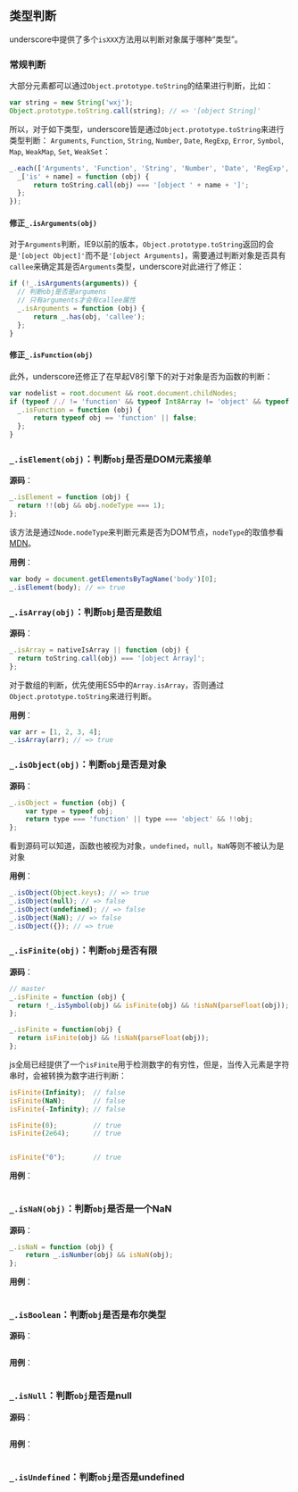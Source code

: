 ## 类型判断
underscore中提供了多个`isXXX`方法用以判断对象属于哪种“类型”。
### 常规判断
大部分元素都可以通过`Object.prototype.toString`的结果进行判断，比如：
```js
var string = new String('wxj');
Object.prototype.toString.call(string); // => '[object String]'
```

所以，对于如下类型，underscore皆是通过`Object.prototype.toString`来进行类型判断：
`Arguments`, `Function`, `String`, `Number`, `Date`, `RegExp`, `Error`, `Symbol`, `Map`, `WeakMap`, `Set`, `WeakSet`：
```js
_.each(['Arguments', 'Function', 'String', 'Number', 'Date', 'RegExp', 'Error', 'Symbol', 'Map', 'WeakMap', 'Set', 'WeakSet'], function (name) {
  _['is' + name] = function (obj) {
      return toString.call(obj) === '[object ' + name + ']';
  };
});
```

#### 修正`_.isArguments(obj)`
对于`Arguments`判断，IE9以前的版本，`Object.prototype.toString`返回的会是`'[object Object]'`而不是`'[object Arguments]`，需要通过判断对象是否具有`callee`来确定其是否`Arguments`类型，underscore对此进行了修正：
```js
if (!_.isArguments(arguments)) {
  // 判断obj是否是argumens
  // 只有arguments才会有callee属性
  _.isArguments = function (obj) {
      return _.has(obj, 'callee');
  };
}
```

#### 修正`_.isFunction(obj)`
此外，underscore还修正了在早起V8引擎下的对于对象是否为函数的判断：
```js
var nodelist = root.document && root.document.childNodes;
if (typeof /./ != 'function' && typeof Int8Array != 'object' && typeof nodelist != 'function') {
  _.isFunction = function (obj) {
      return typeof obj == 'function' || false;
  };
}
```

### `_.isElement(obj)`：判断`obj`是否是DOM元素接单
__源码__：
```js
_.isElement = function (obj) {
  return !!(obj && obj.nodeType === 1);
};
```
该方法是通过`Node.nodeType`来判断元素是否为DOM节点，`nodeType`的取值参看[MDN](https://developer.mozilla.org/zh-CN/docs/Web/API/Node/nodeType)。

__用例__：
```js
var body = document.getElementsByTagName('body')[0];
_.isElememt(body); // => true
```

### `_.isArray(obj)`：判断`obj`是否是数组
__源码__：
```js
_.isArray = nativeIsArray || function (obj) {
  return toString.call(obj) === '[object Array]';
};
```

对于数组的判断，优先使用ES5中的`Array.isArray`，否则通过`Object.prototype.toString`来进行判断。

__用例__：
```js
var arr = [1, 2, 3, 4];
_.isArray(arr); // => true
```

### `_.isObject(obj)`：判断`obj`是否是对象
__源码__：
```js
_.isObject = function (obj) {
    var type = typeof obj;
    return type === 'function' || type === 'object' && !!obj;
};
```

看到源码可以知道，函数也被视为对象，`undefined`，`null`，`NaN`等则不被认为是对象

__用例__：
```js
_.isObject(Object.keys); // => true
_.isObject(null); // => false
_.isObject(undefined); // => false
_.isObject(NaN); // => false
_.isObject({}); // => true
```

### `_.isFinite(obj)`：判断`obj`是否有限
__源码__：
```js
// master
_.isFinite = function (obj) {
  return !_.isSymbol(obj) && isFinite(obj) && !isNaN(parseFloat(obj));
};

_.isFinite = function(obj) {
  return isFinite(obj) && !isNaN(parseFloat(obj));
};
```

js全局已经提供了一个`isFinite`用于检测数字的有穷性，但是，当传入元素是字符串时，会被转换为数字进行判断：
```js
isFinite(Infinity);  // false
isFinite(NaN);       // false
isFinite(-Infinity); // false

isFinite(0);         // true
isFinite(2e64);      // true


isFinite("0");       // true
```

__用例__：
```js

```

### `_.isNaN(obj)`：判断`obj`是否是一个NaN
__源码__：
```js   
_.isNaN = function (obj) {
    return _.isNumber(obj) && isNaN(obj);
};
```

__用例__：
```js
```

### `_.isBoolean`：判断`obj`是否是布尔类型
__源码__：
```js
```

__用例__：
```js
```

### `_.isNull`：判断`obj`是否是null
__源码__：
```js
```

__用例__：
```js
```

### `_.isUndefined`：判断`obj`是否是undefined




